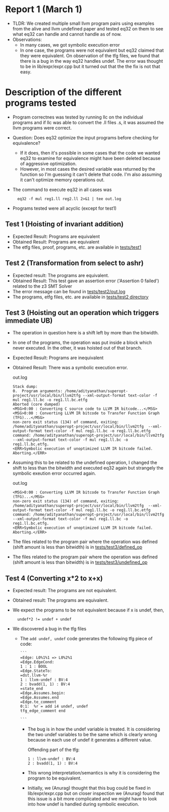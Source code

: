 # Report 1 (March 1)

- TLDR: We created multiple small llvm program pairs using examples from the alive and llvm undefined paper and tested eq32 on them to see what eq32 can handle and cannot handle as of now.
- Observations:
  - In many cases, we got symbolic execution error
  - In one case, the programs were not equivalent but eq32 claimed that they were equivalent. On observation of the tfg files, we found that there is a bug in the way eq32 handles undef. The error was thought to be in lib/expr/expr.cpp but it turned out that the the fix is not that easy.

# Description of the different programs tested

- Program correctnes was tested by running llc on the individual programs and if llc was able to convert the .ll files .s, it was assumed the llvm programs were correct.

- Question: Does eq32 optimize the input programs before checking for equivalence?
  - If it does, then it's possible in some cases that the code we wanted eq32 to examine for equivalence might have been deleted because of aggressive optimization.
  - However, in most cases the desired variable was returned by the function so I'm guessing it can't delete that code. I'm also assuming it can't optimize memory operations out.

- The command to execute eq32 in all cases was 

        eq32 -f mul reg1.ll reg2.ll 2>&1 | tee out.log

- Programs tested were all acyclic (except for test1)

## Test 1 (Hoisting of invariant addition)

- Expected Result: Programs are equivalent
- Obtained Result: Programs are equivalent
- The etfg files, proof, programs, etc. are available in [tests/test1](tests/test1)

## Test 2 (Transformation from select to ashr)

- Expected result: The programs are equivalent.
- Obtained Result: This test gave an assertion error ('Assertion 0 failed') related to the z3 SMT Solver
- The error message can be found in [tests/test2/out.log](tests/test2/out.log)
- The programs, etfg files, etc. are available in [tests/test2 directory](tests/test2)

## Test 3 (Hoisting out an operation which triggers immediate UB)

- The operation in question here is a shift left by more than the bitwidth.
- In one of the programs, the operation was put inside a block which never executed. In the other, it was hoisted out of that branch.
- Expected Result: Programs are inequivalent
- Obtained Result: There was a symbolic execution error.

    out.log
    ```
    Stack dump:
    0.	Program arguments: /home/adityanathan/superopt-project/usr/local/bin/llvm2tfg --xml-output-format text-color -f mul reg1.ll.bc -o reg1.ll.bc.etfg
    Aborted (core dumped)
    <MSG>0:00 : Converting C source code to LLVM IR bitcode...</MSG>
    <MSG>0:00 : Converting LLVM IR bitcode to Transfer Function Graph (TFG)...</MSG>
    non-zero exit status (134) of command, exiting:
    /home/adityanathan/superopt-project/usr/local/bin/llvm2tfg  --xml-output-format text-color -f mul reg1.ll.bc -o reg1.ll.bc.etfg
    command: /home/adityanathan/superopt-project/usr/local/bin/llvm2tfg  --xml-output-format text-color -f mul reg1.ll.bc -o reg1.ll.bc.etfg.
    <ERR>Symbolic execution of unoptimized LLVM IR bitcode failed. Aborting.</ERR>
    ```

- Assuming this to be related to the undefined operation, I changed the shift to less than the bitwidth and executed eq32 again but strangely the symbolic exeution error occurred again.

    out.log

    ```
    <MSG>0:00 : Converting LLVM IR bitcode to Transfer Function Graph (TFG)...</MSG>
    non-zero exit status (134) of command, exiting:
    /home/adityanathan/superopt-project/usr/local/bin/llvm2tfg  --xml-output-format text-color -f mul reg1.ll.bc -o reg1.ll.bc.etfg
    command: /home/adityanathan/superopt-project/usr/local/bin/llvm2tfg  --xml-output-format text-color -f mul reg1.ll.bc -o reg1.ll.bc.etfg.
    <ERR>Symbolic execution of unoptimized LLVM IR bitcode failed. Aborting.</ERR>
    ```

- The files related to the program pair where the operation was defined (shift amount is less than bitwidth) is in [tests/test3/defined_op](tests/test3/defined_op/)

- The files related to the program pair where the operation was defined (shift amount is less than bitwidth) is in [tests/test3/undefined_op](tests/test3/undefined_op/)

## Test 4 (Converting x*2 to x+x)

- Expected result: The programs are not equivalent.
- Obtained result: The programs are equivalent.

- We expect the programs to be not equivalent because if x is undef, then,

        undef*2 != undef + undef

- We discovered a bug in the tfg files
  - The `add undef, undef` code generates the following tfg piece of code:

        ```
        =Edge: L0%1%1 => L0%2%1
        =Edge.EdgeCond:
        1 : 1 : BOOL
        =Edge.StateTo:
        =dst.llvm-%r
        1 : llvm-undef : BV:4
        2 : bvadd(1, 1) : BV:4
        =state_end
        =Edge.Assumes.begin:
        =Edge.Assumes.end
        =Edge.te_comment
        0:1:  %r = add i4 undef, undef
        tfg_edge_comment end

        ```

    - The bug is in how the undef variable is treated. It is considering the two undef variables to be the same which is clearly wrong because in each use of undef it generates a different value.

        Offending part of the tfg:
        ```
        1 : llvm-undef : BV:4
        2 : bvadd(1, 1) : BV:4
        ```
    - This wrong interpretation/semantics is why it is considering the program to be equivalent.

    - Initially, we (Anurag) thought that this bug could be fixed in lib/expr/expr.cpp but on closer inspection we (Anurag) found that this issue is a bit more complicated and we might have to look into how undef is handled during symbolic execution.